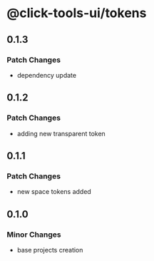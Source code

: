 # @click-tools-ui/tokens

## 0.1.3

### Patch Changes

- dependency update

## 0.1.2

### Patch Changes

- adding new transparent token

## 0.1.1

### Patch Changes

- new space tokens added

## 0.1.0

### Minor Changes

- base projects creation

